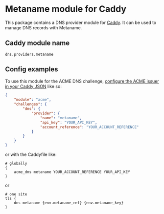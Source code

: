Metaname module for Caddy
===========================

This package contains a DNS provider module for [Caddy](https://github.com/caddyserver/caddy). It can be used to manage DNS records with Metaname.

## Caddy module name

```
dns.providers.metaname
```

## Config examples

To use this module for the ACME DNS challenge, [configure the ACME issuer in your Caddy JSON](https://caddyserver.com/docs/json/apps/tls/automation/policies/issuer/acme/) like so:

```json
{
	"module": "acme",
	"challenges": {
		"dns": {
			"provider": {
				"name": "metaname",
				"api_key": "YOUR_API_KEY",
				"account_reference": "YOUR_ACCOUNT_REFERENCE"
			}
		}
	}
}
```

or with the Caddyfile like:

```
# globally
{
	acme_dns metaname YOUR_ACCOUNT_REFERENCE YOUR_API_KEY
}
```
or
```
# one site
tls {
	dns metaname {env.metaname_ref} {env.metaname_key}
}
```
